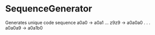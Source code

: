 # SequenceGenerator
Generates unique code sequence a0a0 -> a0a1 ... z9z9 -> a0a0a0 . . . a0a0a9 -> a0a1b0

